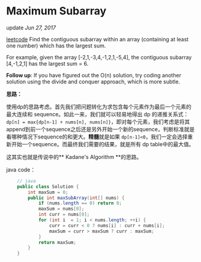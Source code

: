 # Maximum Subarray

update _Jun 27, 2017_

[leetcode](https://leetcode.com/problems/maximum-subarray/#/description) Find the contiguous subarray within an array (containing at least one number) which has the largest sum.

For example, given the array \[-2,1,-3,4,-1,2,1,-5,4], the contiguous subarray \[4,-1,2,1] has the largest sum = 6.

**Follow up**: If you have figured out the O(n) solution, try coding another solution using the divide and conquer approach, which is more subtle.

**思路：**

使用dp的思路考虑。首先我们把问题转化为求包含每个元素作为最后一个元素的最大连续和 sequence。如此一来，我们就可以轻易地得出 dp 的递推关系式：`dp[n] = max{dp[n-1] + nums[n], nums[n]}`，即对每个元素，我们考虑是将其append到前一个sequence之后还是另外开始一个新的sequence，判断标准就是看哪种情况下sequence的和更大。**精髓**就是如果 `dp[n-1]<0`，我们一定会选择重新开始一个sequence。而最终我们需要的结果，就是所有 dp table中的最大值。

这其实也就是传说中的** Kadane's Algorithm **的思路。

java code：

```java
    // java
    public class Solution {
        int maxSum = 0;
        public int maxSubArray(int[] nums) {
            if (nums.length == 0) return 0;
            maxSum = nums[0];
            int curr = nums[0];
            for (int i  = 1; i < nums.length; ++i) {
                curr = curr < 0 ? nums[i] : curr + nums[i];
                maxSum = curr > maxSum ? curr : maxSum;
            }
            return maxSum;
        }
    }
```
